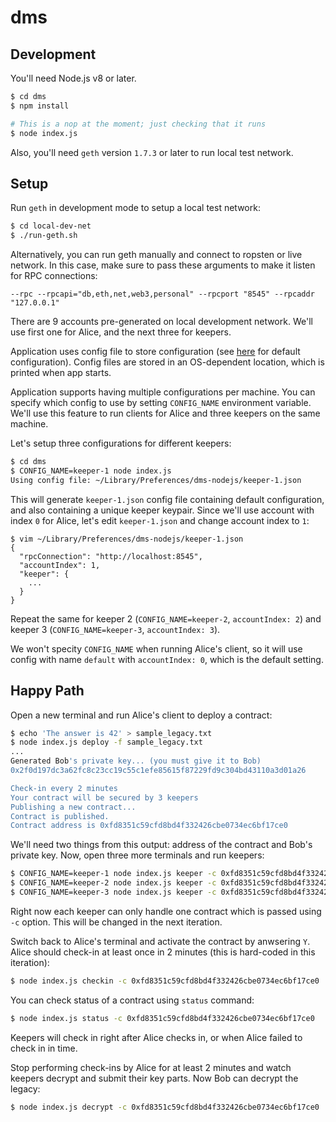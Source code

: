 # dms

## Development

You'll need Node.js v8 or later.

```sh
$ cd dms
$ npm install

# This is a nop at the moment; just checking that it runs
$ node index.js
```

Also, you'll need `geth` version `1.7.3` or later to run local test network.

## Setup

Run `geth` in development mode to setup a local test network:

```sh
$ cd local-dev-net
$ ./run-geth.sh
```

Alternatively, you can run geth manually and connect to ropsten or live network. In this case, make sure to pass these arguments to make it listen for RPC connections:

```
--rpc --rpcapi="db,eth,net,web3,personal" --rpcport "8545" --rpcaddr "127.0.0.1"
```

There are 9 accounts pre-generated on local development network. We'll use first one for Alice, and the next three for keepers.

Application uses config file to store configuration (see [here](dms/src/config.js#L13) for default configuration). Config files are stored in an OS-dependent location, which is printed when app starts.

Application supports having multiple configurations per machine. You can specify which config to use by setting `CONFIG_NAME` environment variable. We'll use this feature to run clients for Alice and three keepers on the same machine.

Let's setup three configurations for different keepers:

```sh
$ cd dms
$ CONFIG_NAME=keeper-1 node index.js
Using config file: ~/Library/Preferences/dms-nodejs/keeper-1.json
```

This will generate `keeper-1.json` config file containing default configuration, and also containing a unique keeper keypair. Since we'll use account with index `0` for Alice, let's edit `keeper-1.json` and change account index to `1`:

```text
$ vim ~/Library/Preferences/dms-nodejs/keeper-1.json
{
  "rpcConnection": "http://localhost:8545",
  "accountIndex": 1,
  "keeper": {
    ...
  }
}
```

Repeat the same for keeper 2 (`CONFIG_NAME=keeper-2`, `accountIndex: 2`) and keeper 3 (`CONFIG_NAME=keeper-3`, `accountIndex: 3`).

We won't specity `CONFIG_NAME` when running Alice's client, so it will use config with name `default` with `accountIndex: 0`, which is the default setting.


## Happy Path

Open a new terminal and run Alice's client to deploy a contract:

```sh
$ echo 'The answer is 42' > sample_legacy.txt
$ node index.js deploy -f sample_legacy.txt
...
Generated Bob's private key... (you must give it to Bob)
0x2f0d197dc3a62fc8c23cc19c55c1efe85615f87229fd9c304bd43110a3d01a26

Check-in every 2 minutes
Your contract will be secured by 3 keepers
Publishing a new contract...
Contract is published.
Contract address is 0xfd8351c59cfd8bd4f332426cbe0734ec6bf17ce0

```

We'll need two things from this output: address of the contract and Bob's private key. Now, open three more terminals and run keepers:

```sh
$ CONFIG_NAME=keeper-1 node index.js keeper -c 0xfd8351c59cfd8bd4f332426cbe0734ec6bf17ce0
$ CONFIG_NAME=keeper-2 node index.js keeper -c 0xfd8351c59cfd8bd4f332426cbe0734ec6bf17ce0
$ CONFIG_NAME=keeper-3 node index.js keeper -c 0xfd8351c59cfd8bd4f332426cbe0734ec6bf17ce0
```

Right now each keeper can only handle one contract which is passed using `-c` option. This will be changed in the next iteration.

Switch back to Alice's terminal and activate the contract by anwsering `Y`. Alice should check-in at least once in 2 minutes (this is hard-coded in this iteration):

```sh
$ node index.js checkin -c 0xfd8351c59cfd8bd4f332426cbe0734ec6bf17ce0
```

You can check status of a contract using `status` command:

```sh
$ node index.js status -c 0xfd8351c59cfd8bd4f332426cbe0734ec6bf17ce0
```

Keepers will check in right after Alice checks in, or when Alice failed to check in in time.

Stop performing check-ins by Alice for at least 2 minutes and watch keepers decrypt and submit their key parts. Now Bob can decrypt the legacy:

```sh
$ node index.js decrypt -c 0xfd8351c59cfd8bd4f332426cbe0734ec6bf17ce0
```
